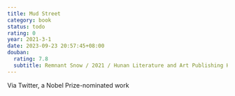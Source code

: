 ```yaml
---
title: Mud Street
category: book
status: todo
rating: 0
year: 2021-3-1
date: 2023-09-23 20:57:45+08:00
douban:
  rating: 7.8
  subtitle: Remnant Snow / 2021 / Hunan Literature and Art Publishing House
---
```


Via Twitter, a Nobel Prize-nominated work

